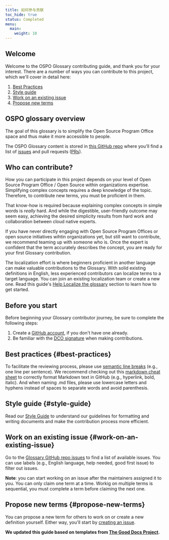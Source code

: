 ```yaml
---
title: 如何参与贡献
toc_hide: true
status: Completed
menu:
  main:
    weight: 10
---
```


## Welcome 

Welcome to the OSPO Glossary contributing guide, and thank you for your interest. 
There are a number of ways you can contribute to this project, which we'll cover in detail here: 

1) [Best Practices](#best-practices)
2) [Style guide](#style-guide)
3) [Work on an existing issue](#work-on-an-existing-issue)
4) [Propose new terms](#propose-new-terms)


## OSPO glossary overview 

The goal of this glossary is to simplify the Open Source Program Office space and thus make it more accessible to people. 

The OSPO Glossary content is stored in [this GitHub repo](https://github.com/todogorup/glossary) 
where you'll find a list of [issues](https://github.com/todogroup/glossary/issues) and pull requests ([PRs](https://github.com/todogroup/glossary/pulls)).
## Who can contribute?

How you can participate in this project depends on your level of Open Source Program Office / Open Source within organizations expertise. 
Simplifying complex concepts requires a deep knowledge of the topic. 
Therefore, to contribute new terms, you must be proficient in them. 

That know-how is required because explaining complex concepts in simple words is _really_ hard. And while the digestible, user-friendly outcome may seem easy, achieving the desired simplicity results from hard work and collaboration between cloud native experts. 

If you have never directly engaging with Open Source Program Offices or open source initiatives wihtin organizations yet, but still want to contribute, we recommend teaming up with someone who is. 
Once the expert is confident that the term accurately describes the concept, you are ready for your first Glossary contribution.

The localization effort is where beginners proficient in another language can make valuable contributions to the Glossary. 
With solid existing definitions in English, less experienced contributors can localize terms to a target language. You can join an existing localization team or create a new one. Read this guide's [Help Localize the glossary](#help-localize-the-glossary) section to learn how to get started. 

## Before you start

Before beginning your Glossary contributor journey, be sure to complete the following steps:

1. Create a [GitHub account](https://docs.github.com/en/get-started/signing-up-for-github/signing-up-for-a-new-github-account), if you don't have one already. 
2. Be familiar with the [DCO signature](https://developercertificate.org/) when making contributions.

## Best practices {#best-practices}

To facilitate the reviewing process, please use [semantic line breaks](https://sembr.org/) (e.g., one line per sentence).
We recommend checking out this [markdown cheat sheet](https://www.markdownguide.org/cheat-sheet/) 
to correctly format Markdown text in GitHub (e.g., hyperlink, bold, italic).
And when naming .md files, please use lowercase letters and hyphens instead of spaces to separate words and avoid parenthesis.

## Style guide {#style-guide}

Read our [Style Guide](/style-guide/) to understand our guidelines for formatting and writing documents and make the contribution process more efficient. 

## Work on an existing issue {#work-on-an-existing-issue}

Go to the [Glossary GitHub repo issues](https://github.com/todogroup/glossary/issues) to find a list of available issues. 
You can use labels (e.g., English language, help needed, good first issue) to filter out issues.

**Note**: you can start working on an issue after the maintainers assigned it to you. 
You can only claim one term at a time. 
Workig on multiple terms is sequential, you must complete a term before claiming the next one.

## Propose new terms {#propose-new-terms}

You can propose a new term for others to work on or create a new definition yourself. 
Either way, you'll start by [creating an issue](#creating-an-issue). 


**We updated this guide based on templates from [The Good Docs Project](https://thegooddocsproject.dev/).**
